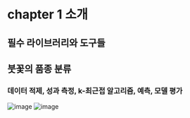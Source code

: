 # chapter 1 소개

## 필수 라이브러리와 도구들

## 붓꽃의 품종 분류

### 데이터 적제, 성과 측정, k-최근접 알고리즘, 예측, 모델 평가

![image](https://user-images.githubusercontent.com/59350891/103686661-83ece900-4fd2-11eb-8c11-04c813d788d0.png)
![image](https://user-images.githubusercontent.com/59350891/103686670-87807000-4fd2-11eb-8dd6-e5e102f562ca.png)